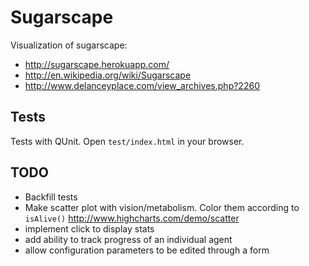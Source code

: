 # Sugarscape

Visualization of sugarscape:

* http://sugarscape.herokuapp.com/
* http://en.wikipedia.org/wiki/Sugarscape
* http://www.delanceyplace.com/view_archives.php?2260

## Tests

Tests with QUnit. Open `test/index.html` in your browser.

## TODO

* Backfill tests
* Make scatter plot with vision/metabolism. Color them according to `isAlive()`
  http://www.highcharts.com/demo/scatter
* implement click to display stats
* add ability to track progress of an individual agent
* allow configuration parameters to be edited through a form
